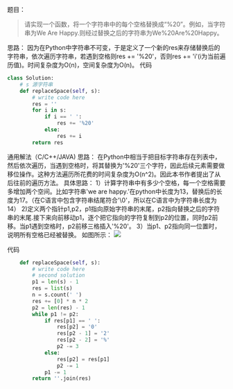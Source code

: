 题目：
>请实现一个函数，将一个字符串中的每个空格替换成“%20”。例如，当字符串为We Are Happy.则经过替换之后的字符串为We%20Are%20Happy。

思路：
因为在Python中字符串不可变，于是定义了一个新的res来存储替换后的字符串，依次遍历字符串，若遇到空格则res += '%20'，否则res += 'i'(i为当前遍历值)。时间复杂度为O(n)，空间复杂度为O(n)。
代码
```python
class Solution:
    # s 源字符串
    def replaceSpace(self, s):
        # write code here
        res = ''
        for i in s:
            if i == ' ':
                res += '%20'
            else:
                res += i
        return res
```

通用解法（C/C++/JAVA)
思路：
在Python中相当于把目标字符串存在列表中，然后依次遍历，当遇到空格时，将其替换为'%20'三个字符，因此后续元素需要做移位操作。这种方法遍历所花费的时间复杂度为O(n^2)。因此本书作者提出了从后往前的遍历方法。
具体思路：
1）计算字符串中有多少个空格，每一个空格需要多增加两个空间。比如字符串'we are happy.'在python中长度为13，替换后的长度为17。（在C语言中包含字符串结尾符合'\0'，所以在C语言中为字符串长度为14）
2)定义两个指针p1,p2，p1指向原始字符串的末尾，p2指向替换之后的字符串的末尾.接下来向前移动p1，逐个把它指向的字符复制到p2的位置，同时p2前移。当p1遇到空格时，p2前移三格插入'%20'。
3）当p1、p2指向同一位置时，说明所有空格已经被替换。
如图所示：
![](https://i.loli.net/2018/07/18/5b4eee8b1ee6e.png)

代码
```python
    def replaceSpace(self, s):
        # write code here
        # second solution
        p1 = len(s) - 1
        res = list(s)
        n = s.count(' ')
        res += [0] * n * 2
        p2 = len(res) - 1
        while p1 != p2:
            if res[p1] == ' ':
                res[p2] = '0'
                res[p2 - 1] = '2'
                res[p2 - 2] = '%'
                p2 -= 3
            else:
                res[p2] = res[p1]
                p2 -= 1
            p1 -= 1
        return ''.join(res)
```
